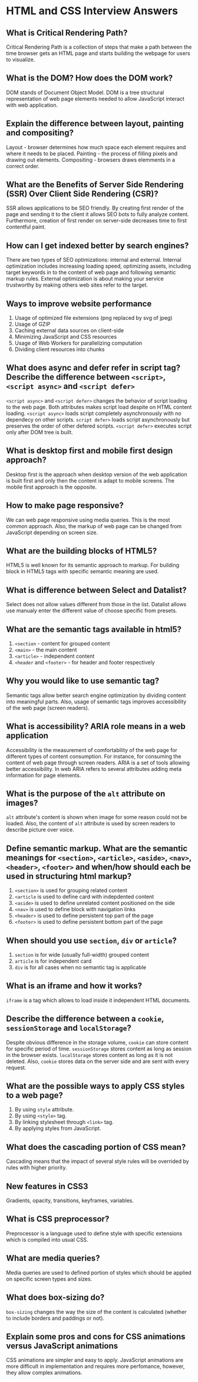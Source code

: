 # HTML and CSS Interview Answers

## What is Critical Rendering Path?

Critical Rendering Path is a collection of steps that make a path between the time browser gets an HTML page and starts building the webpage for users to visualize.

## What is the DOM? How does the DOM work?

DOM stands of Document Object Model. DOM is a tree structural representation of web page elements needed to allow JavaScript interact with web application.

## Explain the difference between layout, painting and compositing?

Layout - browser determines how much space each element requires and where it needs to be placed.
Painting - the process of filling pixels and drawing out elements.
Compositing - browsers draws elemments in a correct order.

## What are the Benefits of Server Side Rendering (SSR) Over Client Side Rendering (CSR)?

SSR allows applications to be SEO friendly. By creating first render of the page and sending it to the client it allows SEO bots to fully analyze content. Furthermore, creation of first render on server-side decreases time to first contentful paint.

## How can I get indexed better by search engines?

There are two types of SEO optimizations: internal and external. Internal optimization includes increasing loading speed, optimizing assets, including target keywords in to the content of web page and following semantic markup rules. External optimization is about making your service trustworthy by making others web sites refer to the target.

## Ways to improve website performance

1. Usage of optimized file extensions (png replaced by svg of jpeg)
2. Usage of GZIP
3. Caching external data sources on client-side
4. Minimizing JavaScript and CSS resources
5. Usage of Web Workers for parallelizing computation
6. Dividing client resources into chunks

## What does async and defer refer in script tag? Describe the difference between `<script>`, `<script async>` and `<script defer>`

`<script async>` and `<script defer>` changes the behavior of script loading to the web page. Both attributes makes script load despite on HTML content loading. `<script async>` loads script completely asynchronously with no dependecy on other scripts. `script defer>` loads script asynchronously but preserves the order of other defered scripts. `<script defer>` executes script only after DOM tree is built.

## What is desktop first and mobile first design approach?

Desktop first is the approach when desktop version of the web application is built first and only then the content is adapt to mobile screens. The mobile first approach is the opposite.

## How to make page responsive?

We can web page responsive using media queries. This is the most common approach. Also, the markup of web page can be changed from JavaScript depending on screen size.

## What are the building blocks of HTML5?

HTML5 is well known for its semantic approach to markup. For building block in HTML5 tags with specific semantic meaning are used.

## What is difference between Select and Datalist?

Select does not allow values different from those in the list. Datalist allows use manualy enter the different value of choose specific from presets.

## What are the semantic tags available in html5?

1. `<section` - content for grouped content
2. `<main>` - the main content
3. `<article>` - independent content
4. `<header` and `<footer>` - for header and footer respectively

## Why you would like to use semantic tag?

Semantic tags allow better search engine optimization by dividing content into meaningful parts. Also, usage of semantic tags improves accessibility of the web page (screen readers).

## What is accessibility? ARIA role means in a web application

Accessibility is the measurement of comfortability of the web page for different types of content consumption. For instance, for consuming the content of web page through screen readers. ARIA is a set of tools allowing better accessibility. In web ARIA refers to several attributes adding meta information for page elements.

## What is the purpose of the `alt` attribute on images?

`alt` attribute's content is shown when image for some reason could not be loaded. Also, the content of `alt` attribute is used by screen readers to describe picture over voice.

## Define semantic markup. What are the semantic meanings for `<section>`, `<article>`, `<aside>`, `<nav>`, `<header>`, `<footer>` and when/how should each be used in structuring html markup?

1. `<section>` is used for grouping related content
2. `<article` is used to define card with indepdented content
3. `<aside>` is used to define unrelated content positioned on the side
4. `<nav>` is used to define block with navigation links
5. `<header>` is used to define persistent top part of the page
6. `<footer>` is used to define persistent bottom part of the page

## When should you use `section`, `div` or `article`?

1. `section` is for wide (usually full-width) grouped content
2. `article` is for independent card
3. `div` is for all cases when no semantic tag is applicable

## What is an iframe and how it works?

`iframe` is a tag which allows to load inside it independent HTML documents.

## Describe the difference between a `cookie`, `sessionStorage` and `localStorage`?

Despite obvious difference in the storage volume, `cookie` can store content for specific period of time. `sessionStorage` stores content as long as session in the browser exists. `localStorage` stores content as long as it is not deleted. Also, `cookie` stores data on the server side and are sent with every request.

## What are the possible ways to apply CSS styles to a web page?

1. By using `style` attribute.
2. By using `<style>` tag.
3. By linking stylesheet through `<link>` tag.
4. By applying styles from JavaScript.

## What does the cascading portion of CSS mean?

Cascading means that the impact of several style rules will be overrided by rules with higher priority.

## New features in CSS3

Gradients, opacity, transitions, keyframes, variables.

## What is CSS preprocessor?

Preprocessor is a language used to define style with specific extensions which is compiled into usual CSS.

## What are media queries?

Media queries are used to defined portion of styles which should be applied on specific screen types and sizes.

## What does box-sizing do?

`box-sizing` changes the way the size of the content is calculated (whether to include borders and paddings or not).

## Explain some pros and cons for CSS animations versus JavaScript animations

CSS animations are simpler and easy to apply. JavaScript animations are more difficult in implementation and requires more perfomance, however, they allow complex animations.
